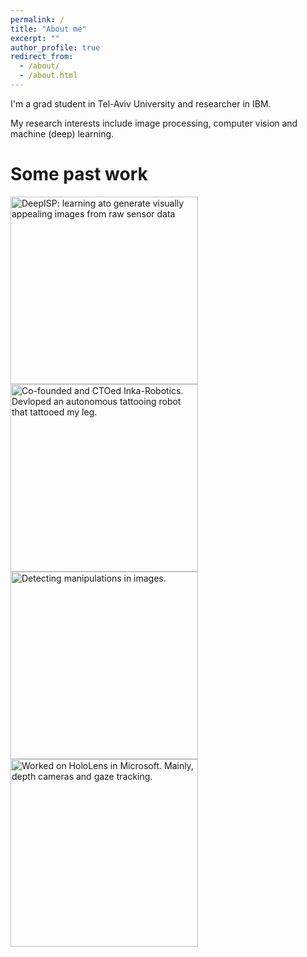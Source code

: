 ```yaml
---
permalink: /
title: "About me"
excerpt: ""
author_profile: true
redirect_from: 
  - /about/
  - /about.html
---
```


I'm a grad student in Tel-Aviv University and researcher in IBM.

My research interests include image processing, computer vision and machine (deep) learning.

Some past work
======
<p align="middle">
<p float="left">
  <img src="https://elischwartz.github.io/images/deepisp.jpeg" width="300"  title= "DeepISP: learning ato generate visually appealing images from raw sensor data"/> 
  <img src="https://elischwartz.github.io/images/inka.jpeg" width="300"  title= "Co-founded and CTOed Inka-Robotics. Devloped an autonomous tattooing robot that tattooed my leg."/> 
  <br />
  <img src="https://elischwartz.github.io/images/photoshop_detection.gif" width="300" title= "Detecting manipulations in images."/>  
  <img src="https://elischwartz.github.io/images/hololens.jpg" width="300" title= "Worked on HoloLens in Microsoft. Mainly, depth cameras and gaze tracking."/>
</p>
</p>
